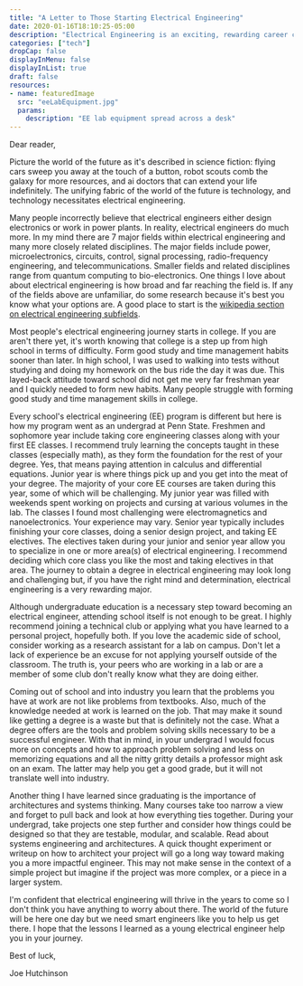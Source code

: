 ```yaml
---
title: "A Letter to Those Starting Electrical Engineering"
date: 2020-01-16T18:10:25-05:00
description: "Electrical Engineering is an exciting, rewarding career choice.  For those who enjoy physics and logic it is a perfect fit.  Here is the advice I wish I knew when starting my EE journey."
categories: ["tech"]
dropCap: false
displayInMenu: false
displayInList: true
draft: false
resources:
- name: featuredImage
  src: "eeLabEquipment.jpg"
  params:
    description: "EE lab equipment spread across a desk"
---
```


Dear reader,

Picture the world of the future as it's described in science fiction: flying cars sweep you away at the touch of a button, robot scouts comb the galaxy for more resources, and ai doctors that can extend your life indefinitely.  The unifying fabric of the world of the future is technology, and technology necessitates electrical engineering.

Many people incorrectly believe that electrical engineers either design electronics or work in power plants.  In reality, electrical engineers do much more. In my mind there are 7 major fields within electrical engineering and many more closely related disciplines.  The major fields include power, microelectronics, circuits, control, signal processing, radio-frequency engineering, and telecommunications.  Smaller fields and related disciplines range from quantum computing to bio-electronics. One things I love about about electrical engineering is how broad and far reaching the field is.  If any of the fields above are unfamiliar, do some research because it's best you know what your options are.  A good place to start is the [wikipedia section on electrical engineering subfields](https://en.wikipedia.org/wiki/Electrical_engineering#Subfields).

Most people's electrical engineering journey starts in college.  If you are aren't there yet, it's worth knowing that college is a step up from high school in terms of difficulty.  Form good study and time management habits sooner than later.  In high school, I was used to walking into tests without studying and doing my homework on the bus ride the day it was due.  This layed-back attitude toward school did not get me very far freshman year and I quickly needed to form new habits.  Many people struggle with forming good study and time management skills in college.

Every school's electrical engineering (EE) program is different but here is how my program went as an undergrad at Penn State.  Freshmen and sophomore year include taking core engineering classes along with your first EE classes.  I recommend truly learning the concepts taught in these classes (especially math), as they form the foundation for the rest of your degree.  Yes, that means paying attention in calculus and differential equations.  Junior year is where things pick up and you get into the meat of your degree.  The majority of your core EE courses are taken during this year, some of which will be challenging.  My junior year was filled with weekends spent working on projects and cursing at various volumes in the lab.  The classes I found most challenging were electromagnetics and nanoelectronics.  Your experience may vary.  Senior year typically includes finishing your core classes, doing a senior design project, and taking EE electives.  The electives taken during your junior and senior year allow you to specialize in one or more area(s) of electrical engineering.  I recommend deciding which core class you like the most and taking electives in that area.  The journey to obtain a degree in electrical engineering may look long and challenging but, if you have the right mind and determination, electrical engineering is a very rewarding major.

Although undergraduate education is a necessary step toward becoming an electrical engineer, attending school itself is not enough to be great.  I highly recommend joining a technical club or applying what you have learned to a personal project, hopefully both.  If you love the academic side of school, consider working as a research assistant for a lab on campus.  Don't let a lack of experience be an excuse for not applying yourself outside of the classroom.  The truth is, your peers who are working in a lab or are a member of some club don't really know what they are doing either.

Coming out of school and into industry you learn that the problems you have at work are not like problems from textbooks.  Also, much of the knowledge needed at work is learned on the job.  That may make it sound like getting a degree is a waste but that is definitely not the case.  What a degree offers are the tools and problem solving skills necessary to be a successful engineer.  With that in mind, in your undergrad I would focus more on concepts and how to approach problem solving and less on memorizing equations and all the nitty gritty details a professor might ask on an exam.  The latter may help you get a good grade, but it will not translate well into industry.

Another thing I have learned since graduating is the importance of architectures and systems thinking.  Many courses take too narrow a view and forget to pull back and look at how everything ties together.  During your undergrad, take projects one step further and consider how things could be designed so that they are testable, modular, and scalable.  Read about systems engineering and architectures.  A quick thought experiment or writeup on how to architect your project will go a long way toward making you a more impactful engineer.  This may not make sense in the context of a simple project but imagine if the project was more complex, or a piece in a larger system.

I'm confident that electrical engineering will thrive in the years to come so I don't think you have anything to worry about there.  The world of the future will be here one day but we need smart engineers like you to help us get there.  I hope that the lessons I learned as a young electrical engineer help you in your journey.

Best of luck,

Joe Hutchinson